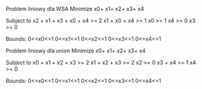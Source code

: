 Problem liniowy dla WSA
Minimize
x0+ x1+ x2+ x3+ x4

Subject to
x2 + x1 + x3 + x0 + x4 >= 2
x1 + x0 + x4 >= 1
x0 >= 1
x4 >= 0
x3 >= 0

Bounds:
0<=x0<=1
0<=x1<=1
0<=x2<=1
0<=x3<=1
0<=x4<=1

Problem liniowy dla union
Minimize
x0+ x1+ x2+ x3+ x4

Subject to
x0 + x1 + x2 + x3 >= 2
x1 + x2 + x3 >= 2
x2 >= 0
x3 + x4 >= 1
x4 >= 0

Bounds:
0<=x0<=1
0<=x1<=1
0<=x2<=1
0<=x3<=1
0<=x4<=1

